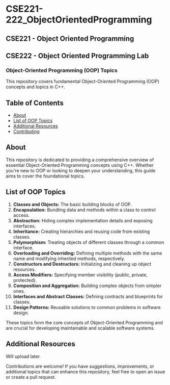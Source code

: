 ﻿# CSE221-222_ObjectOrientedProgramming

## CSE221 - Object Oriented Programming
## CSE222 - Object Oriented Programming Lab

### Object-Oriented Programming (OOP) Topics

This repository covers fundamental Object-Oriented Programming (OOP) concepts and topics in C++.

## Table of Contents

- [About](#about)
- [List of OOP Topics](#list-of-oop-topics)
- [Additional Resources](#additional-resources)
- [Contributing](#contributing)

## About

This repository is dedicated to providing a comprehensive overview of essential Object-Oriented Programming concepts using C++. Whether you're new to OOP or looking to deepen your understanding, this guide aims to cover the foundational topics.

## List of OOP Topics

1. **Classes and Objects:** The basic building blocks of OOP.
2. **Encapsulation:** Bundling data and methods within a class to control access.
3. **Abstraction:** Hiding complex implementation details and exposing interfaces.
4. **Inheritance:** Creating hierarchies and reusing code from existing classes.
5. **Polymorphism:** Treating objects of different classes through a common interface.
6. **Overloading and Overriding:** Defining multiple methods with the same name and modifying inherited methods, respectively.
7. **Constructors and Destructors:** Initializing and cleaning up object resources.
8. **Access Modifiers:** Specifying member visibility (public, private, protected).
9. **Composition and Aggregation:** Building complex objects from simpler ones.
10. **Interfaces and Abstract Classes:** Defining contracts and blueprints for classes.
11. **Design Patterns:** Reusable solutions to common problems in software design.

These topics form the core concepts of Object-Oriented Programming and are crucial for developing maintainable and scalable software systems.

## Additional Resources

Will upload later.

Contributions are welcome! If you have suggestions, improvements, or additional topics that can enhance this repository, feel free to open an issue or create a pull request.
